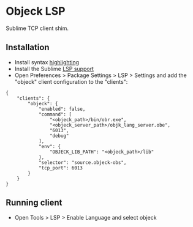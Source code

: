 # Objeck LSP

Sublime TCP client shim.

## Installation
* Install syntax [highlighting](https://github.com/objeck/objeck-lang/tree/master/docs/syntax/sublime)
* Install the Sublime [LSP support](https://lsp.sublimetext.io/language_servers/)
* Open Preferences > Package Settings > LSP > Settings and add the "objeck" client configuration to the "clients":
```
{
	"clients": {
		"objeck": {
			"enabled": false,
			"command": [
				"<objeck_path>/bin/obr.exe",
				"<objeck_server_path>/objk_lang_server.obe",
				"6013",
				"debug"
			],
			"env": {
				"OBJECK_LIB_PATH": "<objeck_path>/lib"
			},
			"selector": "source.objeck-obs",
			"tcp_port": 6013
		}
	}
}
```

## Running client

* Open Tools > LSP > Enable Language and select objeck